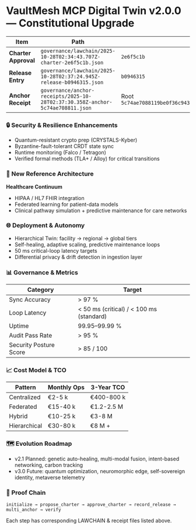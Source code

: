 # VaultMesh MCP Digital Twin v2.0.0 — Constitutional Upgrade

| Item                 | Path                                                                           | Merkle / ID                                                             |
| -------------------- | ------------------------------------------------------------------------------ | ----------------------------------------------------------------------- |
| **Charter Approval** | `governance/lawchain/2025-10-28T02:34:43.707Z-charter-2e6f5c1b.json`           | `2e6f5c1b`                                                              |
| **Release Entry**    | `governance/lawchain/2025-10-28T02:37:24.945Z-release-b0946315.json`           | `b0946315`                                                              |
| **Anchor Receipt**   | `governance/anchor-receipts/2025-10-28T02:37:30.358Z-anchor-5c74ae708811.json` | Root `5c74ae7088119be0f36c9431e850d945776237ed7ba15a901cfe0c4764dadca6` |

### 🔒 Security & Resilience Enhancements

- Quantum-resistant crypto prep (CRYSTALS-Kyber)
- Byzantine-fault-tolerant CRDT state sync
- Runtime monitoring (Falco / Tetragon)
- Verified formal methods (TLA+ / Alloy) for critical transitions

### 🏥 New Reference Architecture

**Healthcare Continuum**

- HIPAA / HL7 FHIR integration
- Federated learning for patient-data models
- Clinical pathway simulation + predictive maintenance for care networks

### 🌐 Deployment & Autonomy

- Hierarchical Twin: facility → regional → global tiers
- Self-healing, adaptive scaling, predictive maintenance loops
- 50 ms critical-loop latency targets
- Differential privacy & drift detection in ingestion layer

### 📊 Governance & Metrics

| Category               | Target                                   |
| ---------------------- | ---------------------------------------- |
| Sync Accuracy          | > 97 %                                   |
| Loop Latency           | < 50 ms (critical) / < 100 ms (standard) |
| Uptime                 | 99.95–99.99 %                            |
| Audit Pass Rate        | > 95 %                                   |
| Security Posture Score | > 85 / 100                               |

### 📈 Cost Model & TCO

| Pattern      | Monthly Ops | 3-Year TCO |
| ------------ | ----------- | ---------- |
| Centralized  | €2-5 k      | €400-800 k |
| Federated    | €15-40 k    | €1.2-2.5 M |
| Hybrid       | €10-25 k    | €3-8 M     |
| Hierarchical | €30-80 k    | €8 M +     |

### 🗺️ Evolution Roadmap

- v2.1 Planned: genetic auto-healing, multi-modal fusion, intent-based networking, carbon tracking
- v3.0 Future: quantum optimization, neuromorphic edge, self-sovereign identity, metaverse telemetry

### 🔗 Proof Chain

```
initialize → propose_charter → approve_charter → record_release → multi_anchor → verify
```

Each step has corresponding LAWCHAIN & receipt files listed above.

